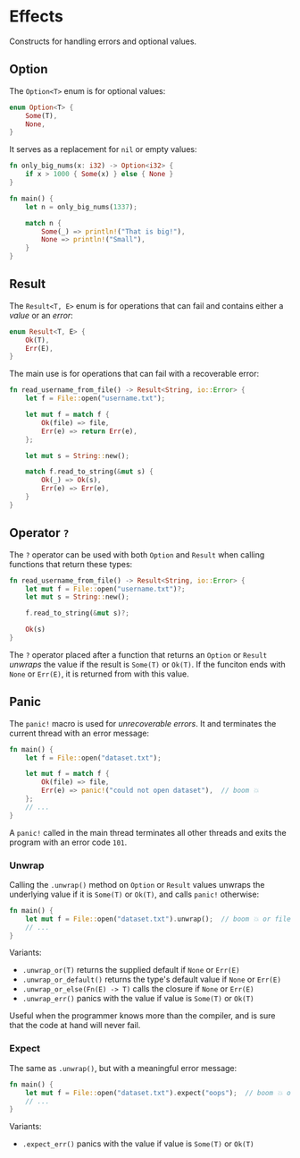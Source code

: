 # Effects

Constructs for handling errors and optional values.

## Option

The `Option<T>` enum is for optional values:

```rust
enum Option<T> {
    Some(T),
    None,
}
```

It serves as a replacement for `nil` or empty values:

```rust
fn only_big_nums(x: i32) -> Option<i32> {
    if x > 1000 { Some(x) } else { None }
}

fn main() {
    let n = only_big_nums(1337);

    match n {
        Some(_) => println!("That is big!"),
        None => println!("Small"),
    }
}
```

## Result

The `Result<T, E>` enum is for operations that can fail and contains either a
_value_ or an _error_:

```rust
enum Result<T, E> {
    Ok(T),
    Err(E),
}
```

The main use is for operations that can fail with a recoverable error:

```rust
fn read_username_from_file() -> Result<String, io::Error> {
    let f = File::open("username.txt");

    let mut f = match f {
        Ok(file) => file,
        Err(e) => return Err(e),
    };

    let mut s = String::new();

    match f.read_to_string(&mut s) {
        Ok(_) => Ok(s),
        Err(e) => Err(e),
    }
}
```

## Operator `?`

The `?` operator can be used with both `Option` and `Result` when calling
functions that return these types:

```rust
fn read_username_from_file() -> Result<String, io::Error> {
    let mut f = File::open("username.txt")?;
    let mut s = String::new();

    f.read_to_string(&mut s)?;

    Ok(s)
}
```

The `?` operator placed after a function that returns an `Option` or `Result`
_unwraps_ the value if the result is `Some(T)` or `Ok(T)`. If the funciton ends
with `None` or `Err(E)`, it is returned from with this value.

## Panic

The `panic!` macro is used for _unrecoverable errors_. It and terminates the
current thread with an error message:

```rust
fn main() {
    let f = File::open("dataset.txt");

    let mut f = match f {
        Ok(file) => file,
        Err(e) => panic!("could not open dataset"),  // boom 💥
    };
    // ...
}
```

A `panic!` called in the main thread terminates all other threads and exits the
program with an error code `101`.

### Unwrap

Calling the `.unwrap()` method on `Option` or `Result` values unwraps the
underlying value if it is `Some(T)` or `Ok(T)`, and calls `panic!` otherwise:

```rust
fn main() {
    let mut f = File::open("dataset.txt").unwrap();  // boom 💥 or file 🗂
    // ...
}
```

Variants:

- `.unwrap_or(T)` returns the supplied default if `None` or `Err(E)`
- `.unwrap_or_default()` returns the type's default value if `None` or `Err(E)`
- `.unwrap_or_else(Fn(E) -> T)` calls the closure if `None` or `Err(E)`
- `.unwrap_err()` panics with the value if value is `Some(T)` or `Ok(T)`

Useful when the programmer knows more than the compiler, and is sure that the
code at hand will never fail.

### Expect

The same as `.unwrap()`, but with a meaningful error message:

```rust
fn main() {
    let mut f = File::open("dataset.txt").expect("oops");  // boom 💥 or file 🗂
    // ...
}
```

Variants:

- `.expect_err()` panics with the value if value is `Some(T)` or `Ok(T)`
